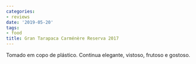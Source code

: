 ```yaml
---
categories:
- reviews
date: '2019-05-20'
tags:
- food
title: Gran Tarapaca Carménère Reserva 2017
---
```


Tomado em copo de plástico. Continua elegante, vistoso, frutoso e gostoso.